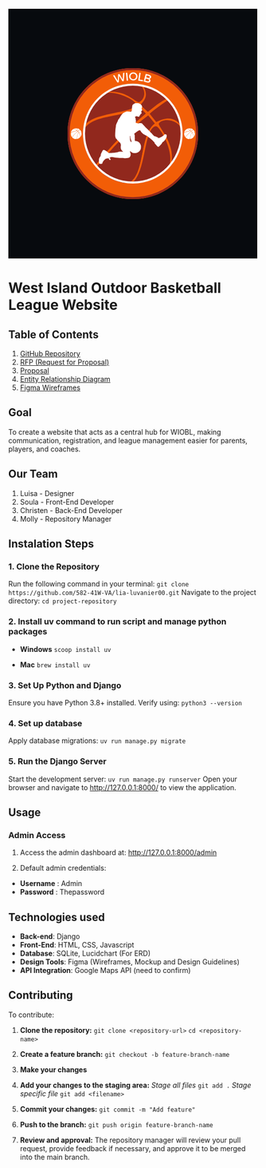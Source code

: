 ![logo](wiobl/static/images/logo.png)
# West Island Outdoor Basketball League Website


## Table of Contents
1. [GitHub Repository](https://github.com/582-41W-VA/lia-luvanier00/tree/main)
2. [RFP (Request for Proposal)](https://docs.google.com/document/d/1WLQ_GswqJwIRbnHFPSIlzlHetLjbXj94HI-ERWHspRI/edit?tab=t.mpckphpi7ntj)
3. [Proposal](https://docs.google.com/document/d/1WLQ_GswqJwIRbnHFPSIlzlHetLjbXj94HI-ERWHspRI/edit?tab=t.9om3eiq4lxq)
4. [Entity Relationship Diagram](https://lucid.app/lucidchart/335aa6e0-9dd2-446b-80c1-2c08e38ef9b2/edit?beaconFlowId=1D63F15EC9B78776&invitationId=inv_94cee053-f71d-4cc7-9816-eb9320e8e7a1&page=0_0#)
5. [Figma Wireframes](https://www.figma.com/design/WLOc988dywSjxurEWN92fa/Wireframes?node-id=0-1&t=qbD3A2jEqaPXnfRB-1)


## Goal 

To create a website that acts as a central hub for WIOBL, making communication, registration, and league management easier for parents, players, and coaches.


## Our Team 

1. Luisa - Designer
2. Soula - Front-End Developer
3. Christen - Back-End Developer 
4. Molly - Repository Manager

## Instalation Steps

### 1. Clone the Repository

Run the following command in your terminal:
`git clone https://github.com/582-41W-VA/lia-luvanier00.git`
Navigate to the project directory:
`cd project-repository`

### 2. Install uv command to run script and manage python packages

- **Windows**
`scoop install uv`

- **Mac**
`brew install uv`

###  3. Set Up Python and Django

Ensure you have Python 3.8+ installed. Verify using:
`python3 --version`

### 4. Set up database

Apply database migrations:
`uv run manage.py migrate`


### 5. Run the Django Server
Start the development server:
`uv run manage.py runserver`
Open your browser and navigate to http://127.0.0.1:8000/ to view the application.

## Usage

### Admin Access

1. Access the admin dashboard at:
http://127.0.0.1:8000/admin

2. Default admin credentials:
- **Username** : Admin
- **Password** : Thepassword

## Technologies used 

- **Back-end**: Django
- **Front-End**: HTML, CSS, Javascript
- **Database**: SQLite, Lucidchart (For ERD)
- **Design Tools**: Figma (Wireframes, Mockup and Design Guidelines)
- **API Integration**: Google Maps API (need to confirm)

## Contributing

To contribute:

1. **Clone the repository:**
`git clone <repository-url>`
`cd <repository-name>`

2. **Create a feature branch:**
`git checkout -b feature-branch-name`

3. **Make your changes**

4. **Add your changes to the staging area:**
*Stage all files*
`git add .`
*Stage specific file*
`git add <filename>`

5. **Commit your changes:**
`git commit -m "Add feature"`

6. **Push to the branch:**
`git push origin feature-branch-name`

7. **Review and approval:**
The repository manager will review your pull request, provide feedback if necessary, and approve it to be merged into the main branch.